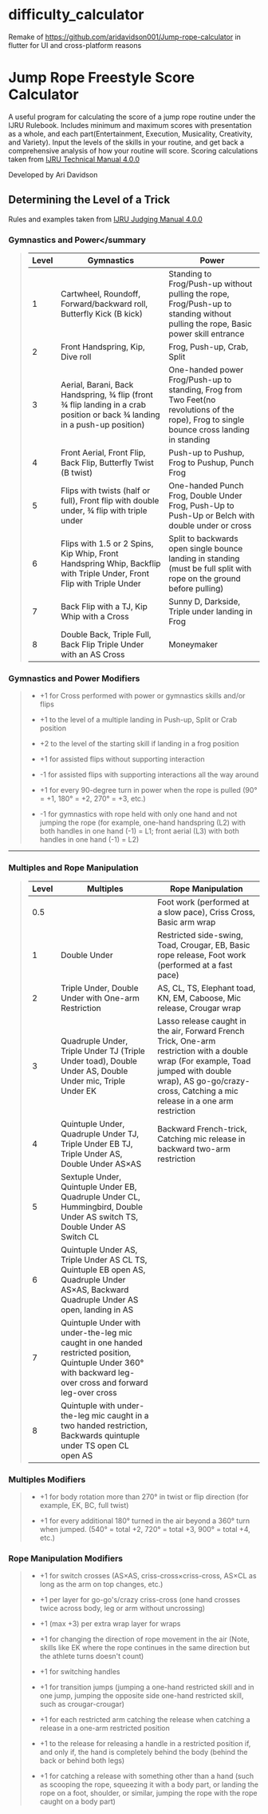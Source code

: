# difficulty_calculator

Remake of https://github.com/aridavidson001/Jump-rope-calculator in flutter for UI and cross-platform reasons



# Jump Rope Freestyle Score Calculator


A useful program for calculating the score of a jump rope routine under the IJRU Rulebook. Includes minimum and maximum scores with presentation as a whole, and each part(Entertainment, Execution, Musicality, Creativity, and Variety). Input the levels of the skills in your routine, and get back a comprehensive analysis of how your routine will score. Scoring calculations taken from [IJRU Technical Manual 4.0.0](https://rules.ijru.sport/technical-manual/calculations/freestyle/single-rope)

Developed by Ari Davidson

## Determining the Level of a Trick
Rules and examples taken from [IJRU Judging Manual 4.0.0](https://rules.ijru.sport/judging-manual/freestyle/single-rope/difficulty)

### Gymnastics and Power</summary

> | Level | Gymnastics | Power |
> | ----- | -------- | -------- |
> | 1     | Cartwheel, Roundoff, Forward/backward roll, Butterfly Kick (B kick) | Standing to Frog/Push-up without pulling the rope, Frog/Push-up to standing without pulling the rope, Basic power skill entrance |
> | 2     | Front Handspring, Kip, Dive roll | Frog, Push-up, Crab, Split | 
> | 3     | Aerial, Barani, Back Handspring, ¾ flip (front ¾ flip landing in a crab position or back ¾ landing in a push-up position)| One-handed power Frog/Push-up to standing, Frog from Two Feet(no revolutions of the rope), Frog to single bounce cross landing in standing |
> | 4     | Front Aerial, Front Flip, Back Flip, Butterfly Twist (B twist) | Push-up to Pushup, Frog to Pushup, Punch Frog |
> | 5     | Flips with twists (half or full), Front flip with double under, ¾ flip  with triple under  | One-handed Punch Frog, Double Under Frog, Push-Up to Push-Up or Belch with double under or cross |
> | 6     | Flips with 1.5 or 2 Spins, Kip Whip, Front Handspring Whip, Backflip with Triple Under, Front Flip with Triple Under | Split to backwards open single bounce landing in standing (must be full split with rope on the ground before pulling) |
> | 7     | Back Flip with a TJ, Kip Whip with a Cross  | Sunny D, Darkside, Triple under landing in Frog |
> | 8     | Double Back, Triple Full, Back Flip Triple Under with an AS Cross | Moneymaker |
> 
### Gymnastics and Power Modifiers
> - +1 for Cross performed with power or gymnastics skills and/or flips
> 
> - +1 to the level of a multiple landing in Push-up, Split or Crab position
> 
> - +2 to the level of the starting skill if landing in a frog position
> 
> - +1 for assisted flips without supporting interaction
> 
> - -1 for assisted flips with supporting interactions all the way around
> 
> - +1 for every 90-degree turn in power when the rope is pulled (90° = +1, 180° = +2, 270° = +3, etc.)
> 
> - -1 for gymnastics with rope held with only one hand and not jumping the rope (for example, one-hand handspring (L2) with both handles in one hand (-1) = L1; front aerial (L3) with both handles in one hand (-1) = L2)
>
--------------------------------------------------
### Multiples and Rope Manipulation
> | Level | Multiples | Rope Manipulation |
> | ----- | -------- | ----- |
> | 0.5   |          | Foot work (performed at a slow pace), Criss Cross, Basic arm wrap | 
> | 1     | Double Under | Restricted side-swing, Toad, Crougar, EB, Basic rope release, Foot work (performed at a fast pace) |
> | 2     | Triple Under, Double Under with One-arm Restriction | AS, CL, TS, Elephant toad, KN, EM, Caboose, Mic release, Crougar wrap |
> | 3     | Quadruple Under, Triple Under TJ (Triple Under toad), Double Under AS, Double Under mic, Triple Under EK  | Lasso release caught in the air, Forward French Trick, One-arm restriction with a double wrap (For example, Toad jumped with double wrap), AS go-go/crazy-cross, Catching a mic release in a one arm restriction |
> | 4     | Quintuple Under, Quadruple Under TJ, Triple Under EB TJ, Triple Under AS, Double Under AS×AS | Backward French-trick, Catching mic release in backward two-arm restriction |
> | 5     | Sextuple Under, Quintuple Under EB, Quadruple Under CL, Hummingbird, Double Under AS switch TS, Double Under AS Switch CL |
> | 6     | Quintuple Under AS, Triple Under AS CL TS, Quintuple EB open AS, Quadruple Under AS×AS, Backward Quadruple Under AS open, landing in AS |
> | 7     | Quintuple Under with under-the-leg mic caught in one handed restricted position, Quintuple Under 360° with backward leg-over cross and forward leg-over cross |
> | 8     | Quintuple with under-the-leg mic caught in a two handed restriction, Backwards quintuple under TS open CL open AS |
>
### Multiples Modifiers
> - +1 for body rotation more than 270° in twist or flip direction (for example, EK, BC, full twist)
> 
> - +1 for every additional 180° turned in the air beyond a 360° turn when jumped. (540° = total +2, 720° = total +3, 900° = total +4, etc.)
> 
### Rope Manipulation Modifiers
> - +1 for switch crosses (AS×AS, criss-cross×criss-cross, AS×CL as long as the arm on top changes, etc.)
> 
> - +1 per layer for go-go's/crazy criss-cross (one hand crosses twice across body, leg or arm without uncrossing)
> 
> - +1 (max +3) per extra wrap layer for wraps
> 
> - +1 for changing the direction of rope movement in the air (Note, skills like EK where the rope continues in the same direction but the athlete turns doesn't count)
> 
> - +1 for switching handles
> 
> - +1 for transition jumps (jumping a one-hand restricted skill and in one jump, jumping the opposite side one-hand restricted skill, such as crougar-crougar)
> 
> - +1 for each restricted arm catching the release when catching a release in a one-arm restricted position
> 
> - +1 to the release for releasing a handle in a restricted position if, and only if, the hand is completely behind the body (behind the back or behind both legs)
> 
> - +1 for catching a release with something other than a hand (such as scooping the rope, squeezing it with a body part, or landing the rope on a foot, shoulder, or similar, jumping the rope with the rope caught on a body part)
